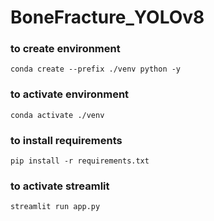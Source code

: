 # BoneFracture_YOLOv8
### to create environment
```
conda create --prefix ./venv python -y 
```
### to activate environment
```
conda activate ./venv
```
### to install requirements
```
pip install -r requirements.txt
```
### to activate streamlit
```
streamlit run app.py
```

